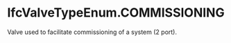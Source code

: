 IfcValveTypeEnum.COMMISSIONING
==============================
Valve used to facilitate commissioning of a system (2 port).


